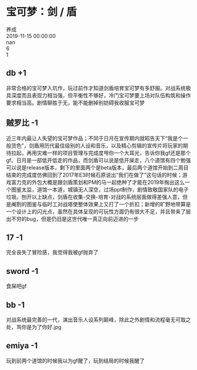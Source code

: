 



# 宝可梦：剑 / 盾
  
养成  
2019-11-15 00:00:00  
nan  
6  
1
## db +1


非常合格的宝可梦入坑作，玩过前作才知道剑盾培育宝可梦有多舒服。对战系统极具深度而且表现力相当强，但平衡性不够好，冷门宝可梦要上场对队伍构筑和操作要求相当高。剧情聊胜于无，能不能删掉别妨碍我收服宝可梦 
## 贼罗比 -1


近三年内最让人失望的宝可梦作品；不同于日月在宣传期内就昭告天下“我是个一般货色”，剑盾用历代最佳级别的人设和音乐，以及精心剪辑的宣传片将玩家的期待拉起，再用灾难一样的项目管理与完成度甩你一个大耳光，告诉你我gf还是那个gf。日月是一部低开低走的作品，而剑盾可以说是低开屎走，八个道馆有四个勉强可以说是release版本，剩下的里面两个是beta版本，最后两个道馆开始到二周目结束的完成度仿佛回到了2017年E3时候石原说出“我们在做了”这句话的时候；游戏富力克的外包大概是跟剑盾策划和PM的马一起绝种了才能在2019年掏出这么一个图鉴太监，道馆一本道，城镇无人深空，过场ppt制作，剧情致敬国家队的电子垃圾。刨开以上缺点，剑盾在收集-交换-培育-对战的系统层面做得差强人意，但是阉割的图鉴与临时工对战塔使整体效果上又打了一个折扣；新增的旷野地带算是一个设计上的闪光点，虽然在具体呈现的可玩性方面仍有很大不足，并且带来了层出不穷的bug，但是仍旧是这世代唯一真正向前迈进的一步
## 17 -1


完全丧失了冒险感，我觉得我被gf抛弃了
## sword -1


食屎吧gf
## bb -1


对战系统最完善的一代，演出音乐人设系列巅峰，除此之外剧情和流程毫无可取之处，骂你是为了你好.jpg
## emiya -1


玩到前两个道馆的时候我以为gf醒了，玩到结局的时候我醒了